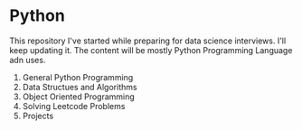 # Python

This repository I've started while preparing for data science interviews. I'll keep updating it. The content will be mostly Python Programming Language adn uses.

1. General Python Programming
2. Data Structues and Algorithms
3. Object Oriented Programming
4. Solving Leetcode Problems
5. Projects 

